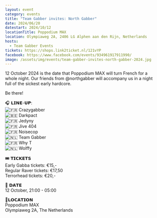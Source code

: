 ```yaml
---
layout: event
category: events
title: "Team Gabber invites: North Gabber"
date: 2024/06/20
datestart: 2024/10/12
locationTitle: Poppodium MAX
location: Olympiaweg 2A, 2406 LG Alphen aan den Rijn, Netherlands
hosts:
  - Team Gabber Events
tickets: https://shops.link2ticket.nl/121vYP
facebook: https://www.facebook.com/events/934961917911990/
image: /assets/img/events/team-gabber-invites-north-gabber-2024.jpg
---
```


12 October 2024 is the date that Poppodium MAX will turn French for a whole night. Our friends from @northgabber will accompany us in a night full of the sickest early hardcore.

Be there!

🎧 𝗟𝗜𝗡𝗘-𝗨𝗣:  
![🇫🇷](https://static.xx.fbcdn.net/images/emoji.php/v9/td3/2/16/1f1eb_1f1f7.png) Crazygabber  
![🇧🇪](https://static.xx.fbcdn.net/images/emoji.php/v9/tf3/2/16/1f1e7_1f1ea.png) Darkpact  
![🇫🇷](https://static.xx.fbcdn.net/images/emoji.php/v9/td3/2/16/1f1eb_1f1f7.png) Jedyny  
![🇫🇷](https://static.xx.fbcdn.net/images/emoji.php/v9/td3/2/16/1f1eb_1f1f7.png) Jive 404  
![🇫🇷](https://static.xx.fbcdn.net/images/emoji.php/v9/td3/2/16/1f1eb_1f1f7.png) Noisecop  
![🇳🇱](https://static.xx.fbcdn.net/images/emoji.php/v9/tbd/2/16/1f1f3_1f1f1.png) Team Gabber  
![🇫🇷](https://static.xx.fbcdn.net/images/emoji.php/v9/td3/2/16/1f1eb_1f1f7.png) Why T  
![🇳🇱](https://static.xx.fbcdn.net/images/emoji.php/v9/tbd/2/16/1f1f3_1f1f1.png) Wolffy

🎟️ 𝗧𝗜𝗖𝗞𝗘𝗧𝗦  
Early Gabba tickets: €15,-  
Regular Raver tickets: €17,50  
Terrorhead tickets: €20,-

📅 𝗗𝗔𝗧𝗘  
12 October, 21:00 - 05:00

📍𝗟𝗢𝗖𝗔𝗧𝗜𝗢𝗡  
Poppodium MAX  
Olympiaweg 2A, The Netherlands